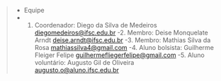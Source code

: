 > - Equipe
> - 1. Coordenador: Diego da Silva de Medeiros <diegomedeiros@ifsc.edu.br>
> -2. Membro: Deise Monquelate Arndt <deise.arndt@ifsc.edu.br>
> -3. Membro: Mathias Silva da Rosa <mathiassilva4@gmail.com>
> -4. Aluno bolsista: Guilherme Fleiger Felipe <guilhermefliegerfelipe@gmail.com>
> -5. Aluno voluntário: Augusto Gil de Oliveira <augusto.o@aluno.ifsc.edu.br>
